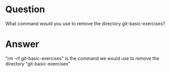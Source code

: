 # Question

What command would you use to remove the directory git-basic-exercises?

# Answer

"rm -rf git-basic-exercises" is the command we would use to remove the directory "git-basic-exercises"
